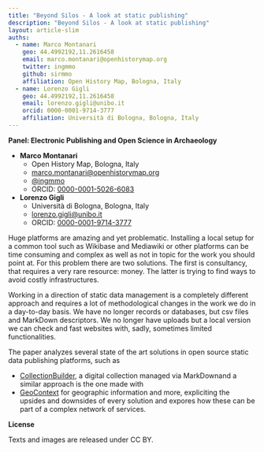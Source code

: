 ```yaml
---
title: "Beyond Silos - A look at static publishing"
description: "Beyond Silos - A look at static publishing"
layout: article-slim
auths:
  - name: Marco Montanari
    geo: 44.4992192,11.2616458
    email: marco.montanari@openhistorymap.org
    twitter: ingmmo
    github: sirmmo
    affiliation: Open History Map, Bologna, Italy
  - name: Lorenzo Gigli
    geo: 44.4992192,11.2616458
    email: lorenzo.gigli@unibo.it
    orcid: 0000-0001-9714-3777
    affiliation: Università di Bologna, Bologna, Italy
---
```


**Panel: Electronic Publishing and Open Science in Archaeology**

- **Marco Montanari**
  - Open History Map, Bologna, Italy
  - [marco.montanari@openhistorymap.org](mailto:marco.montanari@openhistorymap.org)
  - [@ingmmo](https://twitter.com/ingmmo)
  - ORCID: [0000-0001-5026-6083](https://orcid.org/0000-0001-5026-6083)
- **Lorenzo Gigli**
  - Università di Bologna, Bologna, Italy
  - [lorenzo.gigli@unibo.it](mailto:lorenzo.gigli@unibo.it)
  - ORCID: [0000-0001-9714-3777](https://orcid.org/0000-0001-9714-3777)

Huge platforms are amazing and yet problematic. Installing a local setup for a common tool such as Wikibase and Mediawiki or other platforms can be time consuming and complex as well as not in topic for the work you should point at. For this problem there are two solutions. The first is consultancy, that requires a very rare resource: money. The latter is trying to find ways to avoid costly infrastructures. 

Working in a direction of static data management is a completely different approach and requires a lot of methodological changes in the work we do in a day-to-day basis. We have no longer records or databases, but csv files and MarkDown descriptors. We no longer have uploads but a local version we can check and fast websites with, sadly, sometimes limited functionalities.

The paper analyzes several state of the art solutions in open source static data publishing platforms, such as 
- [CollectionBuilder](https://github.com/CollectionBuilder/collectionbuilder-gh), a digital collection managed via MarkDownand a similar approach is the one made with 
- [GeoContext](https://github.com/openhistorymap/geocontext-front) for geographic information
and more, expliciting the upsides and downsides of every solution and expores how these can be part of a complex network of services. 


**License**

Texts and images are released under CC BY.
